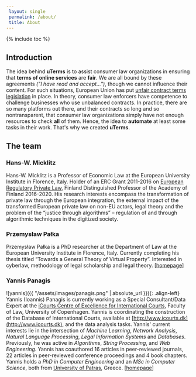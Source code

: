 ```yaml
---
 layout: single
 permalink: /about/
 title: About
---
```

 
{% include toc %}
## Introduction
The idea behind **uTerms** is to assist consumer law organizations in ensuring that **terms of online services** are **fair**. We are all bound by these agreements *("I have read and accept...")*, though we cannot influence their content. For such situations, European Union has put [unfair contract terms legislation](http://ec.europa.eu/consumers/consumer_rights/rights-contracts/unfair-contract/index_en.htm) in place. In theory, consumer law enforcers have competence to challenge businesses who use unbalanced contracts. In practice, there are so many platforms out there, and their contracts so long and so nontransparent, that consumer law organizations simply have not enough resources to check **all** of them. Hence, the idea to **automate** at least some tasks in their work. That's why we created **uTerms**.

## The team

### Hans-W. Micklitz
Hans-W. Micklitz is a Professor of Economic Law at the European University Institute in Florence, Italy. Holder of an ERC Grant 2011-2016 on [European Regulatory Private Law](https://blogs.eui.eu/erc-erpl/), Finland Distinguished Professor of the Academy of Finland 2016-2020. His research interests encompass the transformation of private law through the European integration, the external impact of the transformed European private law on non-EU actors, legal theory and the problem of the “justice through algorithms” – regulation of and through algorithmic techniques in the digitized society.

### Przemysław Pałka
Przemysław Pałka is a PhD researcher at the Department of Law at the European University Institute in Florence, Italy. Currently completing his thesis titled “Towards a General Theory of Virtual Property”. Interested in cyberlaw, methodology of legal scholarship and legal theory. 
[[homepage](https://przemyslaw.technology)]

### Yannis Panagis
![yannis]({{ "/assets/images/panagis.png" | absolute_url }}){: .align-left} Yannis (Ioannis) Panagis is currently working as a Special Consultant/Data Expert at the [iCourts Centre of Excellence for International Courts](http://jura.ku.dk/icourts), Faculty of Law, University of Copenhagen. Yannis is coordinating the construction of the Database of International Courts, available at [http://www.icourts.dk](http://www.icourts.dk), and the data analysis tasks. Yannis' current interests lie in the intersection of _Machine Learning_, _Network Analysis_, _Natural Language Processing_, _Legal Information Systems_ and _Databases_. Previously, he was active in _Algorithms_, _String Processing_, and _Web Engineering_. Yannis has coauthored 16 articles in peer-reviewed journals, 22 articles in peer-reviewed conference proceedings and 4 book chapters. Yannis holds a _PhD in Computer Engineering_ and an _MSc in Computer Science_, both from [University of Patras](http://www.ceid.upatras.gr/en), Greece.
[[homepage](http://jura.ku.dk/icourts/staff/profile/?id=455258&vis=medarbejder)]
